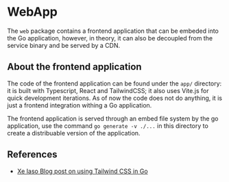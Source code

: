 # WebApp

The `web` package contains a frontend application that can be embeded into the Go application, however, in theory, it can also be decoupled from the service binary and be served by a CDN.

## About the frontend application

The code of the frontend application can be found under the `app/` directory: it is built with Typescript, React and TailwindCSS; it also uses Vite.js for quick development iterations.
As of now the code does not do anything, it is just a frontend integration withing a Go application.

The frontend application is served through an embed file system by the go application, use the command `go generate -v ./...` in this directory to create a distribuable version of the application.


## References

- [Xe Iaso Blog post on using Tailwind CSS in Go][1]

[1]: https://xeiaso.net/blog/using-tailwind-go/
